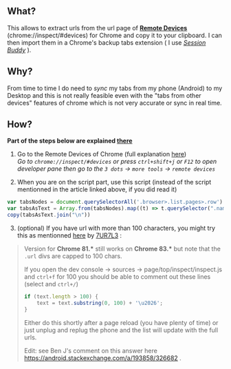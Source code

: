 ## What?
This allows to extract urls from the url page of [**Remote Devices**](chrome://inspect/#devices)       (chrome://inspect/#devices) for Chrome  and copy it to your clipboard.
I can then import them in a Chrome's backup tabs extension ( I use [*Session Buddy*](https://chrome.google.com/webstore/detail/session-buddy/edacconmaakjimmfgnblocblbcdcpbko?hl=en) ).


## Why?
From time to time I do need to *sync* my tabs from my phone (Android) to my Desktop and this is not really feasible even with the "tabs from other devices" features of chrome which is not very accurate or sync in real time.


## How?
 **Part of the steps below are explained [there](https://maemol.github.io/2019-04-15-Android-Export-chrome-tabs/)**
 
 1. Go to the Remote Devices of Chrome (full explanation [here](https://maemol.github.io/2019-04-15-Android-Export-chrome-tabs/))  
 *Go to `chrome://inspect/#devices`
  or  press  `ctrl+shift+j` or `F12` to open developer pane then go to the `3 dots` → `more tools` → `remote devices`*

2. When you are on the script part, use this script (instead of the script mentionned in the article linked above, if you did read it)

``` js
var tabsNodes = document.querySelectorAll('.browser>.list.pages>.row')
var tabsAsText = Array.from(tabsNodes).map((t) => t.querySelector(".name").innerText + "\n" + t.querySelector(".url").innerText + "\n")
copy(tabsAsText.join("\n"))
```
3. (optional) If you have url with more than 100 characters, you might try this as mentionned [here](https://gist.github.com/codebling/3b7bfdbfbabf7bc17d8566b92854b4c3#comments) by [7UR7L3](https://github.com/7UR7L3) :
>Version for **Chrome 81.\*** still works on **Chrome 83.\*** but note that the `.url` divs are capped to 100 chars.
>
> If you open the dev console -> sources -> page/top/inspect/inspect.js
> and `ctrl+f` for 100 you should be able to comment out these lines
> (select and `ctrl+/`)
> ```js
> if (text.length > 100) {
>     text = text.substring(0, 100) + '\u2026';
  > }
> ```
> 
> Either do this shortly after a page reload (you have plenty of time)
> or just unplug and replug the phone and the list will update with the
> full urls.
> 
> Edit: see Ben J's comment on this answer here
> https://android.stackexchange.com/a/193858/326682 .


